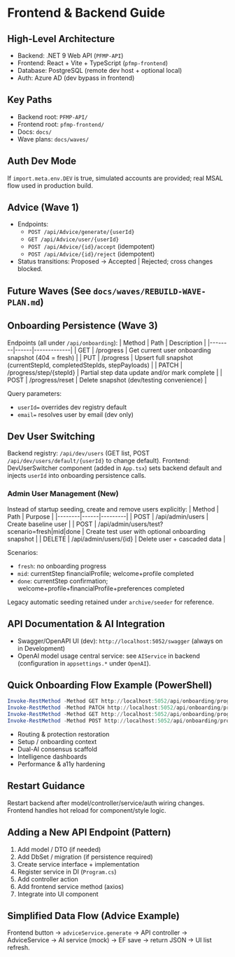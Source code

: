 # Frontend & Backend Guide

## High-Level Architecture
- Backend: .NET 9 Web API (`PFMP-API`)
- Frontend: React + Vite + TypeScript (`pfmp-frontend`)
- Database: PostgreSQL (remote dev host + optional local)
- Auth: Azure AD (dev bypass in frontend)

## Key Paths
- Backend root: `PFMP-API/`
- Frontend root: `pfmp-frontend/`
- Docs: `docs/`
- Wave plans: `docs/waves/`

## Auth Dev Mode
If `import.meta.env.DEV` is true, simulated accounts are provided; real MSAL flow used in production build.

## Advice (Wave 1)
- Endpoints:
  - `POST /api/Advice/generate/{userId}`
  - `GET /api/Advice/user/{userId}`
  - `POST /api/Advice/{id}/accept` (idempotent)
  - `POST /api/Advice/{id}/reject` (idempotent)
- Status transitions: Proposed → Accepted | Rejected; cross changes blocked.

## Future Waves (See `docs/waves/REBUILD-WAVE-PLAN.md`)
## Onboarding Persistence (Wave 3)
Endpoints (all under `/api/onboarding`):
| Method | Path | Description |
|--------|------|-------------|
| GET | /progress | Get current user onboarding snapshot (404 = fresh) |
| PUT | /progress | Upsert full snapshot (currentStepId, completedStepIds, stepPayloads) |
| PATCH | /progress/step/{stepId} | Partial step data update and/or mark complete |
| POST | /progress/reset | Delete snapshot (dev/testing convenience) |

Query parameters:
- `userId=` overrides dev registry default
- `email=` resolves user by email (dev only)

## Dev User Switching
Backend registry: `/api/dev/users` (GET list, POST `/api/dev/users/default/{userId}` to change default).
Frontend: DevUserSwitcher component (added in `App.tsx`) sets backend default and injects `userId` into onboarding persistence calls.

### Admin User Management (New)
Instead of startup seeding, create and remove users explicitly:
| Method | Path | Purpose |
|--------|------|---------|
| POST | /api/admin/users | Create baseline user |
| POST | /api/admin/users/test?scenario=fresh|mid|done | Create test user with optional onboarding snapshot |
| DELETE | /api/admin/users/{id} | Delete user + cascaded data |

Scenarios:
- `fresh`: no onboarding progress
- `mid`: currentStep financialProfile; welcome+profile completed
- `done`: currentStep confirmation; welcome+profile+financialProfile+preferences completed

Legacy automatic seeding retained under `archive/seeder` for reference.

## API Documentation & AI Integration
- Swagger/OpenAPI UI (dev): `http://localhost:5052/swagger` (always on in Development)
- OpenAI model usage central service: see `AIService` in backend (configuration in `appsettings.*` under `OpenAI`).

## Quick Onboarding Flow Example (PowerShell)
```powershell
Invoke-RestMethod -Method GET http://localhost:5052/api/onboarding/progress # 404 if no progress
Invoke-RestMethod -Method PATCH http://localhost:5052/api/onboarding/progress/step/welcome -Body '{"data":{"ack":true},"completed":true}' -ContentType 'application/json'
Invoke-RestMethod -Method GET http://localhost:5052/api/onboarding/progress
Invoke-RestMethod -Method POST http://localhost:5052/api/onboarding/progress/reset
```

- Routing & protection restoration
- Setup / onboarding context
- Dual-AI consensus scaffold
- Intelligence dashboards
- Performance & a11y hardening

## Restart Guidance
Restart backend after model/controller/service/auth wiring changes. Frontend handles hot reload for component/style logic.

## Adding a New API Endpoint (Pattern)
1. Add model / DTO (if needed)
2. Add DbSet / migration (if persistence required)
3. Create service interface + implementation
4. Register service in DI (`Program.cs`)
5. Add controller action
6. Add frontend service method (axios)
7. Integrate into UI component

## Simplified Data Flow (Advice Example)
Frontend button → `adviceService.generate` → API controller → AdviceService → AI service (mock) → EF save → return JSON → UI list refresh.
